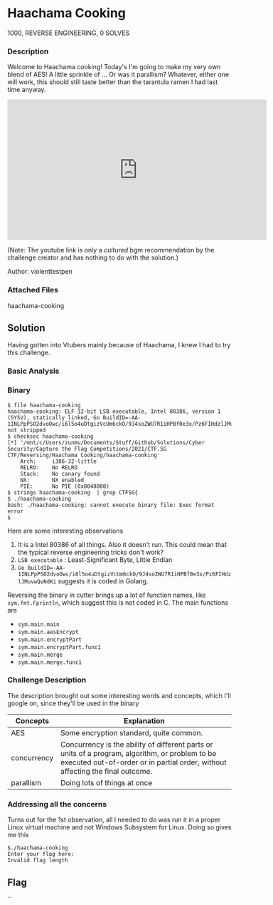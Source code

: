 # Haachama Cooking

1000, REVERSE ENGINEERING, 0 SOLVES

### Description

Welcome to Haachama cooking! Today's I'm going to make my very own blend of AES! A little sprinkle of 
... Or was it parallism? Whatever, either one will work, this should still taste better than the tarantula ramen I had last time anyway.

<iframe width="583" height="315" src="https://www.youtube.com/embed/gyZz8rxitHU" frameborder="0" allow="accelerometer; autoplay; clipboard-write; encrypted-media; gyroscope; picture-in-picture" allowfullscreen></iframe>

(Note: The youtube link is only a *cultured* bgm recommendation by the challenge creator and has nothing to do with the solution.)

Author: violenttestpen

### Attached Files

haachama-cooking

## Solution

Having gotten into Vtubers mainly because of Haachama, I knew I had to try this challenge.

### Basic Analysis

### Binary


```
$ file haachama-cooking
haachama-cooking: ELF 32-bit LSB executable, Intel 80386, version 1 (SYSV), statically linked, Go BuildID=-AA-1INLPpPSO2dvoOwc/i6l5o4uDtgizVcUm6ckO/9J4soZWU7R1iHPBf0e3x/Pz6FIHdzlJMuvwQvNdKi, not stripped
$ checksec haachama-cooking
[*] '/mnt/c/Users/zunmu/Documents/Stuff/Github/Solutions/Cyber Security/Capture the Flag Competitions/2021/CTF.SG CTF/Reversing/Haachama Cooking/haachama-cooking'
    Arch:     i386-32-little
    RELRO:    No RELRO
    Stack:    No canary found
    NX:       NX enabled
    PIE:      No PIE (0x8048000)
$ strings haachama-cooking  | grep CTFSG{
$ ./haachama-cooking
bash: ./haachama-cooking: cannot execute binary file: Exec format error
$
```

Here are some interesting observations
1. It is a Intel 80386 of all things. Also it doesn't run. This could mean that the typical reverse engineering tricks don't work?
2. `LSB executable` : Least-Significant Byte, Little Endian
2. `Go BuildID=-AA-1INLPpPSO2dvoOwc/i6l5o4uDtgizVcUm6ckO/9J4soZWU7R1iHPBf0e3x/Pz6FIHdzlJMuvwQvNdKi` suggests it is coded in Golang.

Reversing the binary in cutter brings up a lot of function names, like `sym.fmt.Fprintln`, which suggest this is not coded in C. The main functions are
* `sym.main.main`
* `sym.main.aesEncrypt`
* `sym.main.encryptPart`
* `sym.main.encryptPart.func1`
* `sym.main.merge`
* `sym.main.merge.func1`

### Challenge Description

The description brought out some interesting words and concepts, which I'll google on, since they'll be used in the binary

Concepts | Explanation
-|-
AES | Some encryption standard, quite common.
concurrency | Concurrency is the ability of different parts or units of a program, algorithm, or problem to be executed out-of-order or in partial order, without affecting the final outcome.
parallism | Doing lots of things at once

### Addressing all the concerns

Turns out for the 1st observation, all I needed to do was run it in a proper Linux virtual machine and not Windows Subsystem for Linux. Doing so gives me this
```
$./haachama-cooking
Enter your flag here:
Invalid flag length
```

## Flag
``